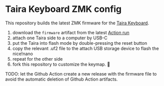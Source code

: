 # Taira Keyboard ZMK config

This repository builds the latest ZMK firmware for the [Taira Keyboard](https://github.com/strayer/taira-keyboard).

1. download the `firmware` artifact from the latest [Action run]()
2. attach one Taira side to a computer by USB-C
3. put the Taira into flash mode by double-pressing the reset button
4. copy the relevant .uf2 file to the attach USB storage device to flash the nice!nano
5. repeat for the other side
6. fork this repository to customize the keymap. 

TODO: let the Github Action create a new release with the firmware file to avoid the automatic deletion of Github Action artifacts.
